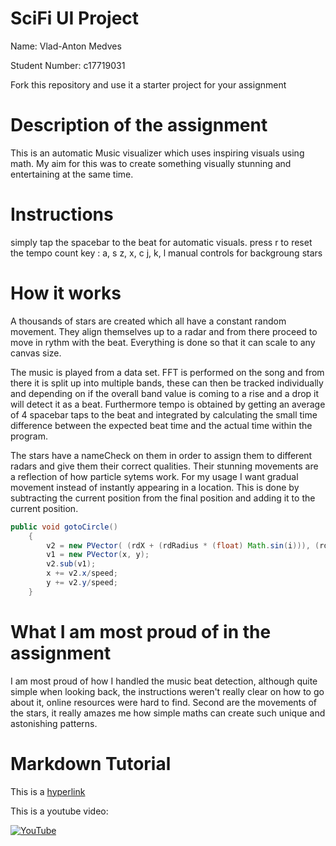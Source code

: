 # SciFi UI Project

Name: Vlad-Anton Medves

Student Number: c17719031

Fork this repository and use it a starter project for your assignment

# Description of the assignment
This is an automatic Music visualizer which uses inspiring visuals
using math. My aim for this was to create something visually stunning and 
entertaining at the same time. 

# Instructions
simply tap the spacebar to the beat for automatic visuals.
press r to reset the tempo count
key : 	a, s
		z, x, c
		j, k, l
	manual controls for backgroung stars

# How it works
A thousands of stars are created which all have a constant random movement.
They align themselves up to a radar and from there proceed to move in rythm
with the beat. Everything is done so that it can scale to any canvas size.

The music is played from a data set.
FFT is performed on the song and from there it is split up into multiple bands, 
these can then be tracked individually and depending on if the overall band value is coming
to a rise and a drop it will detect it as a beat.
Furthermore tempo is obtained by getting an average of 4 spacebar taps to the beat
and integrated by calculating the small time difference between the expected beat time and the actual time 
within the program.

The stars have a nameCheck on them in order to assign them to different radars and give them their correct qualities.
Their stunning movements are a reflection of how particle sytems work. For my usage I want gradual movement instead of 
instantly appearing in a location. This is done by subtracting the current position from the final position and adding it
to the current position.

```Java
public void gotoCircle()
    {                
        v2 = new PVector( (rdX + (rdRadius * (float) Math.sin(i))), (rdY + (rdRadius * (float) Math.cos(i))) ) ;
        v1 = new PVector(x, y);
        v2.sub(v1);
        x += v2.x/speed;
        y += v2.y/speed;
    }
```


# What I am most proud of in the assignment
I am most proud of how I handled the music beat detection, although quite simple when looking back, 
the instructions weren't really clear on how to go about it, online resources were hard to find.
Second are the movements of the stars, it really amazes me how simple maths can create such unique 
and astonishing patterns.


# Markdown Tutorial

This is a [hyperlink](http://bryanduggan.org)

This is a youtube video:

[![YouTube](http://img.youtube.com/vi/J2kHSSFA4NU/0.jpg)](https://www.youtube.com/watch?v=J2kHSSFA4NU)

